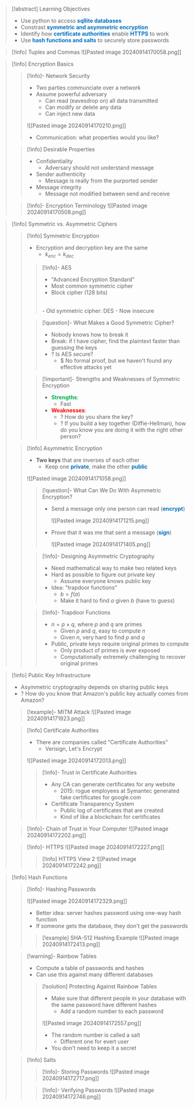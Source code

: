 > [!abstract] Learning Objectives
> - Use python to access **<span style="color:rgb(0, 112, 192)">sqllite databases</span>**
> - Constrast **<span style="color:rgb(0, 112, 192)">symmetric and asymmetric encryption</span>**
> - Identify how **<span style="color:rgb(0, 112, 192)">certificate authorities</span>** enable **<span style="color:rgb(0, 112, 192)">HTTPS</span>** to work
> - Use **<span style="color:rgb(0, 112, 192)">hash functions and salts</span>** to securely store passwords

> [!info] Tuples and Commas
> ![[Pasted image 20240914170058.png]]

> [!info] Encryption Basics
>  
> > [!info]- Network Security
> >  - Two parties communciate over a network
> > - Assume powerful adversary
> > 	- Can read (eavesdrop on) all data transmitted
> > 	- Can modify or delete any data
> > 	- Can inject new data
> > 	  
> > ![[Pasted image 20240914170210.png]]
> > 
> > - Communication: what properties would you like?
> 
> > [!info] Desirable Properties
> > - Confidentiality
> > 	- Adversary should not understand message
> > - Sender authenticity
> > 	- Message is really from the purported sender
> > - Message integrity
> > 	- Message not modified between send and receive
> 
> > [!info]- Encryption Terminology
> > ![[Pasted image 20240914170508.png]]

> [!info] Symmetric vs. Asymmetric Ciphers
> 
> > [!info] Symmetric Encryption
> > - Encryption and decryption key are the same
> > 	- $k_{enc} = k_{dec}$
> > 
> > > [!info]- AES
> > > - "Advanced Encryption Standard"
> > > - Most common symmetric cipher
> > > - Block cipher (128 bits)
> > > <br>
> > > - Old symmetric cipher: DES 
> > > 	- Now insecure
> > 
> > > [!question]- What Makes a Good Symmetric Cipher?
> > > - Nobody knows how to break it
> > > - Break: if I have cipher, find the plaintext faster than guessing the keys
> > > - ? Is AES secure?
> > > 	- $ No formal proof, but we haven't found any effective attacks yet
> > 
> > > [!important]- Strengths and Weaknesses of Symmetric Encryption
> > > - **<span style="color:rgb(0, 176, 80)">Strengths</span>**:
> > > 	- Fast 
> > > - <span style="color:rgb(255, 0, 0)">**Weaknesses**</span>:
> > > 	- ? How do you share the key?
> > > 	- ? If you build a key together (Diffie-Hellman), how do you know you are doing it with the right other person?
> 
> > [!info] Asymmetric Encryption
> > - **Two keys** that are inverses of each other
> > 	- Keep one **<span style="color:rgb(0, 112, 192)">private</span>**, make the other <span style="color:rgb(0, 112, 192)">**public**</span>
> > 
> > ![[Pasted image 20240914171058.png]]
> > 
> > > [!question]- What Can We Do With Asymmetric Encryption?
> > > - Send a message only one person can read (**<span style="color:rgb(0, 112, 192)">encrypt</span>**)
> > > 
> > > 	  ![[Pasted image 20240914171215.png]]
> > > 
> > > - Prove that it was me that sent a message (**<span style="color:rgb(0, 112, 192)">sign</span>**) 
> > > 	
> > > 	![[Pasted image 20240914171405.png]]
> > 
> > > [!info]- Designing Asymmetric Cryptography
> > > - Need mathematical way to make two related keys
> > > - Hard as possible to figure out private key
> > > 	- Assume everyone knows public key
> > > - Idea: "trapdoor functions"
> > > 	- $b = f(a)$
> > > 	- Make it hard to find $a$ given $b$ (have to guess)
> > 
> > > [!info]- Trapdoor Functions
> > > - $n = p \times q$, where $p$ and $q$ are primes
> > > 	- Given $p$ and $q$, easy to compute $n$
> > > 	- Given $n$, very hard to find $p$ and $q$
> > > - Public, private keys require original primes to compute
> > > 	- Only product of primes is ever exposed
> > > 	- Computationally extremely challenging to recover original primes

> [!info] Public Key Infrastructure
> - Asymmetric cryptography depends on sharing public keys
> - ? How do you know that Amazon's public key actually comes from Amazon?
> 
> > [!example]- MITM Attack
> > ![[Pasted image 20240914171923.png]]
> 
> > [!info] Certificate Authorities
> > - There are companies called "Certificate Authorities"
> > 	- Verisign, Let's Encrypt 
> > 
> > ![[Pasted image 20240914172013.png]]
> > 
> > > [!info]- Trust in Certificate Authorities
> > > - Any CA can generate certificates for any website
> > > 	- 2015: rogue employees at Symantec generated fake certificates for google.com 
> > > - Certificate Transparency System
> > > 	- Public log of certificates that are created
> > > 	- Kind of like a blockchain for certificates
> 
> > [!info]- Chain of Trust in Your Computer
> > ![[Pasted image 20240914172202.png]]
> 
> > [!info]- HTTPS
> > ![[Pasted image 20240914172227.png]]
> > 
> > > [!info] HTTPS View 2
> > > ![[Pasted image 20240914172242.png]]

> [!info] Hash Functions
> 
> > [!info]- Hashing Passwords
> > 
> > ![[Pasted image 20240914172329.png]]
> > 
> > - Better idea: server hashes password using one-way hash function
> > - If someone gets the database, they don't get the passwords
> >   
> > > [!example] SHA-512 Hashing Example
> > > ![[Pasted image 20240914172413.png]]
> 
> > [!warning]- Rainbow Tables
> > - Compute a table of passwords and hashes
> > - Can use this against many different databases
> > 
> > > [!solution] Protecting Against Rainbow Tables
> > > - Make sure that different people in your database with the same password have different hashes
> > > 	- Add a random number to each password
> > > 
> > > ![[Pasted image 20240914172557.png]]
> > > 
> > > - The random number is called a salt 
> > > 	- Different one for evert user
> > > - You don't need to keep it a secret
> 
> > [!info] Salts
> > 
> > > [!info]- Storing Passwords
> > > ![[Pasted image 20240914172717.png]]
> > 
> > > [!info]- Verifying Passwords
> > > ![[Pasted image 20240914172746.png]]
